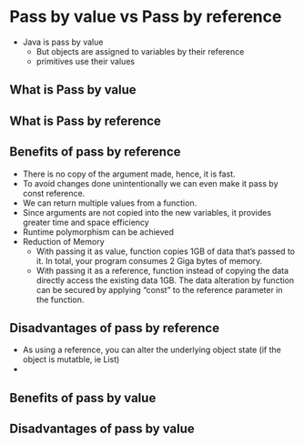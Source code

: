 # Pass by value vs Pass by reference

- Java is pass by value   
  - But objects are assigned to variables by their reference
  - primitives use their values
## What is Pass by value

## What is Pass by reference

## Benefits of pass by reference

- There is no copy of the argument made, hence, it is fast.
- To avoid changes done unintentionally we can even make it pass by const reference.
- We can return multiple values from a function.
- Since arguments are not copied into the new variables, it provides greater time and space efficiency
- Runtime polymorphism can be achieved
- Reduction of Memory
  - With passing it as value, function copies 1GB of data that’s passed to it. In total, your program consumes 2 Giga bytes of memory.
  - With passing it as a reference, function instead of copying the data directly access the existing data 1GB. The data alteration by function can be secured by applying “const” to the reference parameter in the function.

## Disadvantages of pass by reference

- As using a reference, you can alter the underlying object state (if the object is mutatble, ie List)
-

## Benefits of pass by value
## Disadvantages of pass by value 
